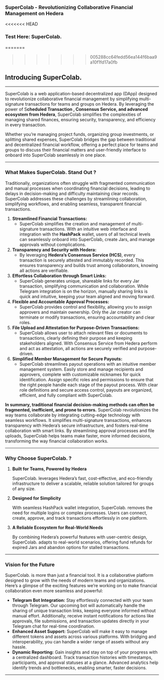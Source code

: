 ### SuperColab - Revolutionizing Collaborative Financial Management on Hedera
<<<<<<< HEAD

### Test Here: SuperColab.
=======
>>>>>>> 005288cc64fedd56ea144f6baa9a10f1fd17a0fb

## Introducing SuperColab.

---

SuperColab is a web application-based decentralized app (DApp) designed to revolutionize collaborative financial management by simplifying multi-signature transactions for teams and groups on Hedera. By leveraging the power of S**cheduled Transaction , Consensus Service, and advanced ecosystem from Hedera**, SuperColab simplifies the complexities of managing shared finances, ensuring security, transparency, and efficiency in every transaction.

Whether you’re managing project funds, organizing group investments, or splitting shared expenses, SuperColab bridges the gap between traditional and decentralized financial workflow, offering a perfect place for teams and groups to discuss their financial matters and user-friendly interface to onboard into SuperColab seamlessly in one place.

---

### What Makes SuperColab. Stand Out ?

Traditionally, organizations often struggle with fragmented communication and manual processes when coordinating financial decisions, leading to delays in decision-making and difficulty maintaining clear records. SuperColab addresses these challenges by streamlining collaboration, simplifying workflows, and enabling seamless, transparent financial transactions.

1. **Streamlined Financial Transactions:**
   - SuperColab simplifies the creation and management of multi-signature transactions. With an intuitive web interface and integration with the **HashPack** wallet, users of all technical levels can seamlessly onboard into SuperColab, create Jars, and manage approvals without complications.
2. **Transparency and Security with Hedera:**
   - By leveraging **Hedera’s Consensus Service (HCS)**, every transaction is securely attested and immutably recorded. This ensures transparency and builds trust among collaborators, knowing all actions are verifiable.
3. **Effortless Collaboration through Smart Links:**
   - SuperColab generates unique, shareable links for every Jar transaction, simplifying communication and collaboration. While Telegram integration is on the horizon, manually sharing links is quick and intuitive, keeping your team aligned and moving forward.
4. **Flexible and Accountable Approval Processes:**
   - SuperColab provides control and flexibility, allowing you to assign approvers and maintain ownership. Only the Jar creator can terminate or modify transactions, ensuring accountability and clear roles.
5. **File Upload and Attestation for Purpose-Driven Transactions:**
   - SuperColab allows user to attach relevant files or documents to transactions, clearly defining their purpose and keeping stakeholders aligned. With Consensus Service from Hedera perform and act as attestation, all actions are securely verified and purpose-driven.
6. **Simplified Member Management for Secure Payouts:**
   - SuperColab streamlines payout operations with an intuitive member management system. Easily store and manage recipients and approvers, complete with customizable nicknames for quick identification. Assign specific roles and permissions to ensure that the right people handle each stage of the payout process. With clear role definitions and secure access control, payouts are organized, efficient, and fully compliant with SuperColab.

**In summary, traditional financial decision-making methods can often be fragmented, inefficient, and prone to errors.** SuperColab revolutionizes the way teams collaborate by integrating cutting-edge technology with seamless workflows. It simplifies multi-signature transactions, enhances transparency with Hedera’s secure infrastructure, and fosters real-time collaboration with smart links. By streamlining approval processes and file uploads, SuperColab helps teams make faster, more informed decisions, transforming the way financial collaboration works.

---

### **Why Choose SuperColab. ?**

1. **Built for Teams, Powered by Hedera**

   SuperColab. leverages Hedera’s fast, cost-effective, and eco-friendly infrastructure to deliver a scalable, reliable solution tailored for groups of any size.

2. **Designed for Simplicity**

   With seamless HashPack wallet integration, SuperColab. removes the need for multiple logins or complex processes. Users can connect, create, approve, and track transactions effortlessly in one platform.

3. **A Reliable Ecosystem for Real-World Needs**

   By combining Hedera’s powerful features with user-centric design, SuperColab. adapts to real-world scenarios, offering fund refunds for expired Jars and abandon options for stalled transactions.

---

### **Vision for the Future**

SuperColab. is more than just a financial tool. It is a collaborative platform designed to grow with the needs of modern teams and organizations. Here’s a glimpse of the exciting features we’re working on to make financial collaboration even more seamless and powerful:

- **Telegram Bot Integration:**
  Stay effortlessly connected with your team through Telegram. Our upcoming bot will automatically handle the sharing of unique transaction links, keeping everyone informed without manual effort. Additionally, receive instant notifications for actions like approvals, file submissions, and transaction updates directly in your Telegram chat for real-time coordination.
- **Enhanced Asset Support:**
  SuperColab will make it easy to manage different tokens and assets across various platforms. With bridging and interoperability, you can handle a wider range of assets without any hassle.
- **Dynamic Reporting:**
  Gain insights and stay on top of your progress with a centralized dashboard. Track transaction histories with timestamps, participants, and approval statuses at a glance. Advanced analytics help identify trends and bottlenecks, enabling smarter, faster decisions.

---
